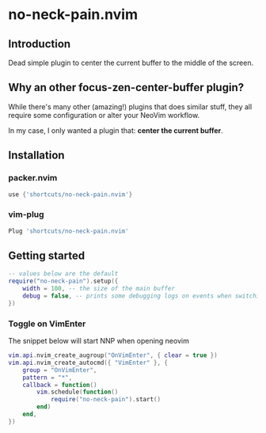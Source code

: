 # no-neck-pain.nvim

## Introduction

Dead simple plugin to center the current buffer to the middle of the screen.

## Why an other focus-zen-center-buffer plugin?

While there's many other (amazing!) plugins that does similar stuff, they all require some configuration or alter your NeoVim workflow.

In my case, I only wanted a plugin that: **center the current buffer**.

## Installation

### packer.nvim

```lua
use {'shortcuts/no-neck-pain.nvim'}
```

### vim-plug

```lua
Plug 'shortcuts/no-neck-pain.nvim'
```

## Getting started

```lua
-- values below are the default
require("no-neck-pain").setup({
    width = 100, -- the size of the main buffer
    debug = false, -- prints some debugging logs on events when switching buffers/windows
})
```

### Toggle on VimEnter

The snippet below will start NNP when opening neovim

```lua
vim.api.nvim_create_augroup("OnVimEnter", { clear = true })
vim.api.nvim_create_autocmd({ "VimEnter" }, {
	group = "OnVimEnter",
	pattern = "*",
	callback = function()
		vim.schedule(function()
			require("no-neck-pain").start()
		end)
	end,
})
```
